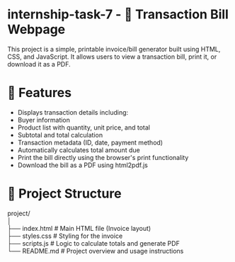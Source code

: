 # internship-task-7 - 🧾 Transaction Bill Webpage

This project is a simple, printable invoice/bill generator built using HTML, CSS, and JavaScript. It allows users to view a transaction bill, print it, or download it as a PDF.

# 🚀 Features

- Displays transaction details including:
- Buyer information
- Product list with quantity, unit price, and total
- Subtotal and total calculation
- Transaction metadata (ID, date, payment method)
- Automatically calculates total amount due
- Print the bill directly using the browser's print functionality
- Download the bill as a PDF using html2pdf.js

# 📂 Project Structure

project/<br>
│<br>
├── index.html       # Main HTML file (Invoice layout)<br>
├── styles.css       # Styling for the invoice<br>
├── scripts.js       # Logic to calculate totals and generate PDF<br>
└── README.md        # Project overview and usage instructions<br>